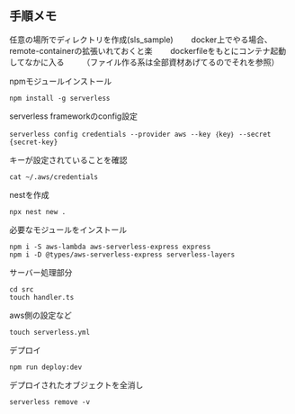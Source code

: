 ## 手順メモ
任意の場所でディレクトリを作成(sls_sample)　　
docker上でやる場合、remote-containerの拡張いれておくと楽　　
dockerfileをもとにコンテナ起動してなかに入る　　
（ファイル作る系は全部資材あげてるのでそれを参照）　　

npmモジュールインストール
```
npm install -g serverless
```
serverless frameworkのconfig設定
```
serverless config credentials --provider aws --key ｛key｝ --secret {secret-key}
```
キーが設定されていることを確認
```
cat ~/.aws/credentials
```
nestを作成
```
npx nest new .
```
必要なモジュールをインストール
```
npm i -S aws-lambda aws-serverless-express express
npm i -D @types/aws-serverless-express serverless-layers
```
サーバー処理部分
```
cd src
touch handler.ts
```
aws側の設定など
```
touch serverless.yml
```
デプロイ
```
npm run deploy:dev
```
デプロイされたオブジェクトを全消し
```
serverless remove -v
```
